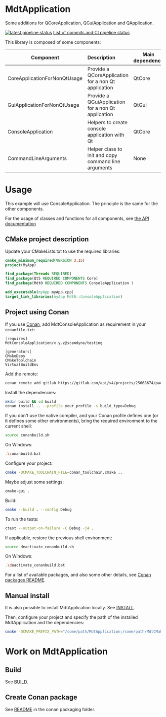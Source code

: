 # MdtApplication

Some additions for QCoreApplication, QGuiApplication and QApplication.

[![latest pipeline status](https://gitlab.com/scandyna/mdtapplication/badges/experimental/pipeline.svg)](https://gitlab.com/scandyna/mdtapplication/-/pipelines/latest)
[List of commits and CI pipeline status](https://gitlab.com/scandyna/mdtapplication/-/commits/experimental)

This library is composed of some components:

| Component                    | Description                                          | Main dependency |
|------------------------------|:-----------------------------------------------------|-----------------|
| CoreApplicationForNonQtUsage | Provide a QCoreApplication for a non Qt application  | QtCore          |
| GuiApplicationForNonQtUsage  | Provide a QGuiApplication for a non Qt application   | QtGui           |
| ConsoleApplication           | Helpers to create console application with Qt        | QtCore          |
| CommandLineArguments         | Helper class to init and copy command line arguments | None            |

# Usage

This example will use ConsoleApplication.
The principle is the same for the other components.

For the usage of classes and functions for all components,
see [the API documentation](https://scandyna.gitlab.io/mdtapplication)

## CMake project description

Update your CMakeLists.txt to use the required libraries:
```cmake
cmake_minimum_required(VERSION 3.15)
project(MyApp)

find_package(Threads REQUIRED)
find_package(Qt5 REQUIRED COMPONENTS Core)
find_package(Mdt0 REQUIRED COMPONENTS ConsoleApplication )

add_executable(myApp myApp.cpp)
target_link_libraries(myApp Mdt0::ConsoleApplication)
```

## Project using Conan

If you use [Conan](https://conan.io/),
add MdtConsoleApplication as requirement in your `conanfile.txt`:
```conan
[requires]
MdtConsoleApplication/x.y.z@scandyna/testing

[generators]
CMakeDeps
CMakeToolchain
VirtualBuildEnv
```

Add the remote:
```bash
conan remote add gitlab https://gitlab.com/api/v4/projects/25668674/packages/conan
```

Install the dependencies:
```bash
mkdir build && cd build
conan install .. --profile your_profile -s build_type=Debug
```

If you don't use the native compiler,
and your Conan profile defines one
(or it defines some other environments),
bring the required environment to the current shell:
```bash
source conanbuild.sh
```
On Windows:
```bash
.\conanbuild.bat
```

Configure your project:
```bash
cmake -DCMAKE_TOOLCHAIN_FILE=conan_toolchain.cmake ..
```

Maybe adjust some settings:
```bash
cmake-gui .
```

Build:
```bash
cmake --build . --config Debug
```

To run the tests:
```bash
ctest --output-on-failure -C Debug -j4 .
```

If applicable, restore the previous shell environment:
```bash
source deactivate_conanbuild.sh
```
On Windows:
```bash
.\deactivate_conanbuild.bat
```

For a list of available packages, and also some other details,
see [Conan packages README](packaging/conan/README.md).

## Manual install

It is also possible to install MdtApplication locally.
See [INSTALL](INSTALL.md).

Then, configure your project and specify
the path of the installed MdtApplication and the dependencies:
```bash
cmake -DCMAKE_PREFIX_PATH="/some/path/MdtApplication;/some/path/MdtCMakeConfig;/some/path/MdtCMakeModules;/some/path/qt/Qt5/5.15.2/gcc_64" ..
```

# Work on MdtApplication

## Build

See [BUILD](BUILD.md).

## Create Conan package

See [README](packaging/conan/README.md) in the conan packaging folder.

